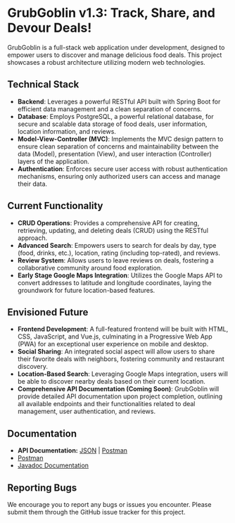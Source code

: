 # GrubGoblin v1.3: Track, Share, and Devour Deals!

GrubGoblin is a full-stack web application under development, designed to empower users to discover and manage delicious food deals. This project showcases a robust architecture utilizing modern web technologies.

## Technical Stack

- **Backend**: Leverages a powerful RESTful API built with Spring Boot for efficient data management and a clean separation of concerns. 
- **Database**: Employs PostgreSQL, a powerful relational database, for secure and scalable data storage of food deals, user information, location information, and reviews.
- **Model-View-Controller (MVC)**: Implements the MVC design pattern to ensure clean separation of concerns and maintainability between the data (Model), presentation (View), and user interaction (Controller) layers of the application.
- **Authentication**: Enforces secure user access with robust authentication mechanisms, ensuring only authorized users can access and manage their data.

## Current Functionality

- **CRUD Operations**: Provides a comprehensive API for creating, retrieving, updating, and deleting deals (CRUD) using the RESTful approach.
- **Advanced Search**: Empowers users to search for deals by day, type (food, drinks, etc.), location, rating (including top-rated), and reviews.
- **Review System**: Allows users to leave reviews on deals, fostering a collaborative community around food exploration.
- **Early Stage Google Maps Integration**: Utilizes the Google Maps API to convert addresses to latitude and longitude coordinates, laying the groundwork for future location-based features.

## Envisioned Future

- **Frontend Development**: A full-featured frontend will be built with HTML, CSS, JavaScript, and Vue.js, culminating in a Progressive Web App (PWA) for an exceptional user experience on mobile and desktop.
- **Social Sharing**: An integrated social aspect will allow users to share their favorite deals with neighbors, fostering community and restaurant discovery.
- **Location-Based Search**: Leveraging Google Maps integration, users will be able to discover nearby deals based on their current location.
- **Comprehensive API Documentation (Coming Soon)**: GrubGoblin will provide detailed API documentation upon project completion, outlining all available endpoints and their functionalities related to deal management, user authentication, and reviews.


## Documentation

- **API Documentation:** [JSON](docs/Postman) | <a href="https://documenter.getpostman.com/view/20762475/2sA3QqhDgH" target="_blank">Postman</a>
- [Postman](https://documenter.getpostman.com/view/20762475/2sA3QqhDgH)
- [Javadoc Documentation](docs/JavaDoc)


## Reporting Bugs

We encourage you to report any bugs or issues you encounter. Please submit them through the GitHub issue tracker for this project.

